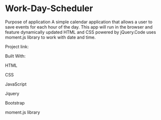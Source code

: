 # Work-Day-Scheduler
Purpose of application
A simple calendar application that allows a user to save events for each hour of the day. This app will run in the browser and feature dynamically updated HTML and CSS powered by jQuery.Code uses moment.js library to work with date and time. 

Project link: 

Built With:

HTML

CSS

JavaScript

Jquery

Bootstrap

moment.js library 